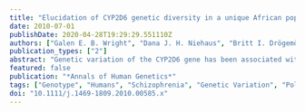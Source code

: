 ```yaml
---
title: "Elucidation of CYP2D6 genetic diversity in a unique African population: implications for the future application of pharmacogenetics in the Xhosa population"
date: 2010-07-01
publishDate: 2020-04-28T19:29:29.551110Z
authors: ["Galen E. B. Wright", "Dana J. H. Niehaus", "Britt I. Drögemöller", "Liezl Koen", "Andrea Gaedigk", "Louise Warnich"]
publication_types: ["2"]
abstract: "Genetic variation of the CYP2D6 gene has been associated with altered drug metabolism; however, limited studies have investigated CYP2D6 sequence diversity in African populations. We devised a CYP2D6 genotyping strategy to analyse the South African Xhosa population and genotype a Xhosa schizophrenia cohort, as CYP2D6 metabolises many antipsychotics and antidepressants. The entire CYP2D6 gene locus was sequenced in 15 Xhosa control individuals and the data generated were used to design a comprehensive genotyping strategy. Over 25 CYP2D6 alleles were genotyped in Xhosa controls and Xhosa schizophrenia patients using long-range PCR, DNA sequencing and single nucleotide primer extension analysis. Bioinformatic algorithms were used to predict the functional consequences of relevant mutations and samples were assigned CYP2D6 activity scores. A unique allele distribution was revealed and two rare novel alleles, CYP2D6*73 and CYP2D6*74, were identified. No significant differences in allele frequencies were detected between Xhosa controls and schizophrenia patients. This study provides i) comprehensive data on a poorly characterised population, ii) a valuable CYP2D6 genotyping strategy and iii) due to their unique genetic profile, provides the basis for pharmacogenetic intervention for Xhosa individuals."
featured: false
publication: "*Annals of Human Genetics*"
tags: ["Genotype", "Humans", "Schizophrenia", "Genetic Variation", "Polymorphism", "Genetic", "Pharmacogenetics", "African Continental Ancestry Group", "South Africa", "Cytochrome P-450 CYP2D6"]
doi: "10.1111/j.1469-1809.2010.00585.x"
---
```


